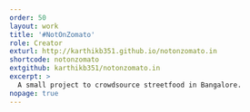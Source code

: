 ```yaml
---
order: 50
layout: work
title: '#NotOnZomato'
role: Creator
exturl: http://karthikb351.github.io/notonzomato.in
shortcode: notonzomato
extgithub: karthikb351/notonzomato.in
excerpt: >
  A small project to crowdsource streetfood in Bangalore.
nopage: true
---
```

